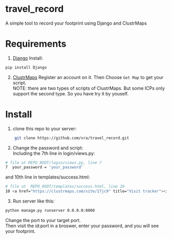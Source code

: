# travel_record
A simple tool to record your footprint using Django and ClustrMaps

# Requirements
 1. [Django](https://www.djangoproject.com/)
 Install:
 ```bash
 pip install Django
 ```
 2. [ClustrMaps](https://clustrmaps.com/)
 Register an account on it. Then Choose `Get Map` to get your script.  
 NOTE: there are two types of scripts of ClustrMaps. But some ICPs only support the second type. So you have try it by youself.

# Install
1. clone this repo to your server:
```bash
	git clone https://github.com/vra/travel_record.git
```
2. Change the password and script:  
Including the 7th line in login/views.py:
```bash
# file at REPO_ROOT/login/views.py, line 7
7  your_password = 'your_password' 
```
and 10th line in templates/success.html:
```bash
# file at  REPO_ROOT/templates/success.html, line 10
10 <a href="https://clustrmaps.com/site/17jc9" title="Visit tracker"><img src="//www.clustrmaps.com/map_v2.png?d=oOA_sEoFoWVDTJL3XNq9RIpvwbgma6pcF0TVGjaRWHc&cl=ffffff"></a>
```
3. Run server like this:
```bash
python manage.py runserver 0.0.0.0:8000
```
Change the port to your target port.  
Then visit the id:port in a broswer, enter your password, and you will see your footprint.
